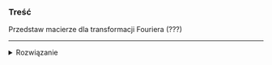 ### Treść
Przedstaw macierze dla transformacji Fouriera (???)

------
<details><summary>Rozwiązanie</summary>
<p>

